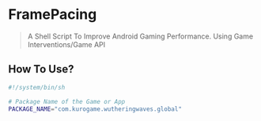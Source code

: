 # FramePacing
> A Shell Script To Improve Android Gaming Performance. Using Game Interventions/Game API


## How To Use?
```sh
#!/system/bin/sh

# Package Name of the Game or App
PACKAGE_NAME="com.kurogame.wutheringwaves.global"
```
